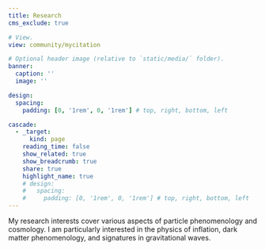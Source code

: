 ```yaml
---
title: Research
cms_exclude: true

# View.
view: community/mycitation

# Optional header image (relative to `static/media/` folder).
banner:
  caption: ''
  image: ''

design:
  spacing:
    padding: [0, '1rem', 0, '1rem'] # top, right, bottom, left

cascade:
  - _target:
      kind: page
    reading_time: false
    show_related: true
    show_breadcrumb: true
    share: true
    highlight_name: true
    # design:
    #   spacing:
    #     padding: [0, '1rem', 0, '1rem'] # top, right, bottom, left
---
```

<!-- (*: Equal contribution) -->

My research interests cover various aspects of particle phenomenology and cosmology. I am particularly interested in the physics of inflation, dark matter phenomenology, and signatures in gravitational waves.  